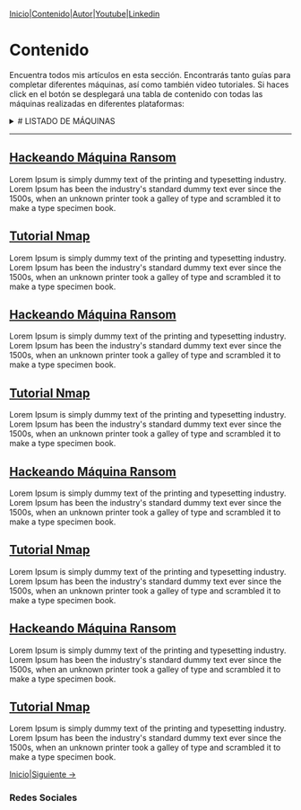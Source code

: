[Inicio](https://bountyh4cker.github.io)|[Contenido](https://bountyh4cker.github.io/nav/page1.html)|[Autor](https://bountyh4cker.github.io/nav/about.html)|[Youtube](https://www.youtube.com/channel/UChNTj2xNpEQiliMv-IJbWvQ)|[Linkedin](https://www.linkedin.com/in/emersontech/)

# Contenido
Encuentra todos mis artículos en esta sección. Encontrarás tanto guías para completar diferentes máquinas, así como también video tutoriales. Si haces click en el botón se desplegará una tabla de contenido con todas las máquinas realizadas en diferentes plataformas:

<details><summary> # LISTADO DE MÁQUINAS </summary>
<p>
 

| Nombre de la Máquina       | Tipo de Pentesting | Técnicas Utilizadas | Plataforma    | 
| ------------- | -------------      | -------------       | ------------- |
| [GoodGames](#)| Web                | SQL, XSS,           | TryHackMe     |  
| Ransom        | Web                | XSS                 | HackTheBox    |
| Total 98      |                    |                     |               |

  
</p>
</details>

---------------------------------------------------------

## [Hackeando Máquina Ransom](#)
Lorem Ipsum is simply dummy text of the printing and typesetting industry. Lorem Ipsum has been the industry's standard dummy text ever since the 1500s, when an unknown printer took a galley of type and scrambled it to make a type specimen book. 

## [Tutorial Nmap](#)
Lorem Ipsum is simply dummy text of the printing and typesetting industry. Lorem Ipsum has been the industry's standard dummy text ever since the 1500s, when an unknown printer took a galley of type and scrambled it to make a type specimen book. 

## [Hackeando Máquina Ransom](#)
Lorem Ipsum is simply dummy text of the printing and typesetting industry. Lorem Ipsum has been the industry's standard dummy text ever since the 1500s, when an unknown printer took a galley of type and scrambled it to make a type specimen book. 

## [Tutorial Nmap](#)
Lorem Ipsum is simply dummy text of the printing and typesetting industry. Lorem Ipsum has been the industry's standard dummy text ever since the 1500s, when an unknown printer took a galley of type and scrambled it to make a type specimen book. 

## [Hackeando Máquina Ransom](#)
Lorem Ipsum is simply dummy text of the printing and typesetting industry. Lorem Ipsum has been the industry's standard dummy text ever since the 1500s, when an unknown printer took a galley of type and scrambled it to make a type specimen book. 

## [Tutorial Nmap](#)
Lorem Ipsum is simply dummy text of the printing and typesetting industry. Lorem Ipsum has been the industry's standard dummy text ever since the 1500s, when an unknown printer took a galley of type and scrambled it to make a type specimen book. 

## [Hackeando Máquina Ransom](#)
Lorem Ipsum is simply dummy text of the printing and typesetting industry. Lorem Ipsum has been the industry's standard dummy text ever since the 1500s, when an unknown printer took a galley of type and scrambled it to make a type specimen book. 

## [Tutorial Nmap](#)
Lorem Ipsum is simply dummy text of the printing and typesetting industry. Lorem Ipsum has been the industry's standard dummy text ever since the 1500s, when an unknown printer took a galley of type and scrambled it to make a type specimen book. 

[Inicio](https://bountyh4cker.github.io)|[Siguiente ->](https://bountyh4cker.github.io/nav/page2.html)

### Redes Sociales

